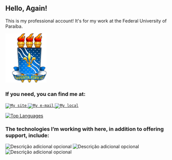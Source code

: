 ## Hello, Again!

This is my professional account! It's for my work at the Federal University of Paraíba.

<a href="https://www.ufpb.br/">
  <img alt="My work place" width="128" src="images/logo.png" />
</a>


### If you need, you can find me at:

<a href="https://rtomazini42.github.io/">
  <code><img alt="My site" width="32" src="https://images.icon-icons.com/1880/PNG/512/iconfinder-search-4341327_120553.png" /></code>
</a>

<a href="mailto:renantomazini@sti.ufpb.br">
  <code><img alt="My e-mail" width="32" src="https://images.icon-icons.com/1880/PNG/512/iconfinder-mail-4341305_120538.png" /></code>
</a>

<a href="https://maps.app.goo.gl/sRqmCoBxpi29D2tP7">
  <code><img alt="My local" width="32" src="https://images.icon-icons.com/1880/PNG/512/iconfinder-place-4341312_120536.png" /></code>
</a>

[![Top Languages](https://github-readme-stats.vercel.app/api/top-langs/?username=renantomazini-ufpb&hide=javascript,html,css,jupyter%20notebook&theme=blue_navy&hide_border=true)](https://github.com/renantomazini-ufpb/github-readme-stats)

### The technologies I’m working with here, in addition to offering support, include:
![Descrição adicional opcional](https://img.shields.io/badge/-Python-ff0000?logo=python&logoColor=ffffff&style=flat)
![Descrição adicional opcional](https://img.shields.io/badge/-Flask-ff0000?logo=flask&logoColor=ffffff&style=flat)
![Descrição adicional opcional](https://img.shields.io/badge/-PostgreSQL-ff0000?logo=postgresql&logoColor=ffffff&style=flat)


